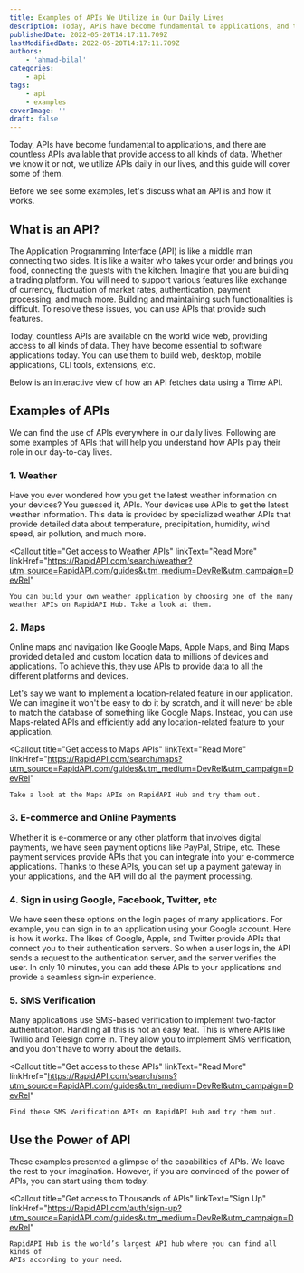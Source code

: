 ```yaml
---
title: Examples of APIs We Utilize in Our Daily Lives
description: Today, APIs have become fundamental to applications, and there are countless APIs available that provide access to all kinds of data. Whether we know it or not, we utilize APIs daily in our lives, and this guide will cover some of them.
publishedDate: 2022-05-20T14:17:11.709Z
lastModifiedDate: 2022-05-20T14:17:11.709Z
authors:
    - 'ahmad-bilal'
categories:
    - api
tags:
    - api
    - examples
coverImage: ''
draft: false
---
```


<Lead>

Today, APIs have become fundamental to applications, and there are countless APIs available that provide access to all kinds of data. Whether we know it or not, we utilize APIs daily in our lives, and this guide will cover some of them.

</Lead>

Before we see some examples, let's discuss what an API is and how it works.

## What is an API?

The Application Programming Interface (API) is like a middle man connecting two sides. It is like a waiter who takes your order and brings you food, connecting the guests with the kitchen. Imagine that you are building a trading platform. You will need to support various features like exchange of currency, fluctuation of market rates, authentication, payment processing, and much more. Building and maintaining such functionalities is difficult. To resolve these issues, you can use APIs that provide such features.

Today, countless APIs are available on the world wide web, providing access to all kinds of data. They have become essential to software applications today. You can use them to build web, desktop, mobile applications, CLI tools, extensions, etc.

Below is an interactive view of how an API fetches data using a Time API.

<APICall />

## Examples of APIs

We can find the use of APIs everywhere in our daily lives. Following are some examples of APIs that will help you understand how APIs play their role in our day-to-day lives.

### 1. Weather

Have you ever wondered how you get the latest weather information on your devices? You guessed it, APIs. Your devices use APIs to get the latest weather information. This data is provided by specialized weather APIs that provide detailed data about temperature, precipitation, humidity, wind speed, air pollution, and much more.

<Callout
	title="Get access to Weather APIs"
	linkText="Read More"
	linkHref="https://RapidAPI.com/search/weather?utm_source=RapidAPI.com/guides&utm_medium=DevRel&utm_campaign=DevRel"
>
	You can build your own weather application by choosing one of the many
	weather APIs on RapidAPI Hub. Take a look at them.
</Callout>

### 2. Maps

Online maps and navigation like Google Maps, Apple Maps, and Bing Maps provided detailed and custom location data to millions of devices and applications. To achieve this, they use APIs to provide data to all the different platforms and devices.

Let's say we want to implement a location-related feature in our application. We can imagine it won't be easy to do it by scratch, and it will never be able to match the database of something like Google Maps. Instead, you can use Maps-related APIs and efficiently add any location-related feature to your application.

<Callout
	title="Get access to Maps APIs"
	linkText="Read More"
	linkHref="https://RapidAPI.com/search/maps?utm_source=RapidAPI.com/guides&utm_medium=DevRel&utm_campaign=DevRel"
>
	Take a look at the Maps APIs on RapidAPI Hub and try them out.
</Callout>

### 3. E-commerce and Online Payments

Whether it is e-commerce or any other platform that involves digital payments, we have seen payment options like PayPal, Stripe, etc. These payment services provide APIs that you can integrate into your e-commerce applications. Thanks to these APIs, you can set up a payment gateway in your applications, and the API will do all the payment processing.

### 4. Sign in using Google, Facebook, Twitter, etc

We have seen these options on the login pages of many applications. For example, you can sign in to an application using your Google account. Here is how it works. The likes of Google, Apple, and Twitter provide APIs that connect you to their authentication servers. So when a user logs in, the API sends a request to the authentication server, and the server verifies the user. In only 10 minutes, you can add these APIs to your applications and provide a seamless sign-in experience.

### 5. SMS Verification

Many applications use SMS-based verification to implement two-factor authentication. Handling all this is not an easy feat. This is where APIs like Twillio and Telesign come in. They allow you to implement SMS verification, and you don't have to worry about the details.

<Callout
	title="Get access to these APIs"
	linkText="Read More"
	linkHref="https://RapidAPI.com/search/sms?utm_source=RapidAPI.com/guides&utm_medium=DevRel&utm_campaign=DevRel"
>
	Find these SMS Verification APIs on RapidAPI Hub and try them out.
</Callout>

## Use the Power of API

These examples presented a glimpse of the capabilities of APIs. We leave the rest to your imagination. However, if you are convinced of the power of APIs, you can start using them today.

<Callout
	title="Get access to Thousands of APIs"
	linkText="Sign Up"
	linkHref="https://RapidAPI.com/auth/sign-up?utm_source=RapidAPI.com/guides&utm_medium=DevRel&utm_campaign=DevRel"
>
	RapidAPI Hub is the world’s largest API hub where you can find all kinds of
	APIs according to your need.
</Callout>
